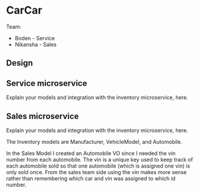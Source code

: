 # CarCar

Team:

* Boden - Service
* Nikansha - Sales

## Design

## Service microservice

Explain your models and integration with the inventory
microservice, here.

## Sales microservice

Explain your models and integration with the inventory
microservice, here.

The Inventory models are Manufacturer, VehicleModel, and Automobile. 

In the Sales Model I created an Automobile VO since I needed the vin number from each automobile. The vin is a unique key used to keep track of each automobile sold so that one automobile (which is assigned one vin) is only sold once. From the sales team side using the vin makes more sense rather than remembering which car and vin was assigned to which id number. 

